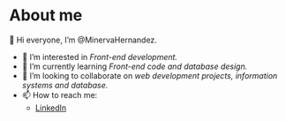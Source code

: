 # About me
👋 Hi everyone, I’m @MinervaHernandez.

- 👀 I’m interested in *Front-end development.*
- 🌱 I’m currently learning *Front-end code and database design.* 
- 💞️ I’m looking to collaborate on *web development projects, information systems and database.*
- 📫 How to reach me:
  * [LinkedIn](https://www.linkedin.com/in/minerva-hern%C3%A1ndez-362176267/)

<!---
MinervaHernandez/MinervaHernandez is a ✨ special ✨ repository because its `README.md` (this file) appears on your GitHub profile.
You can click the Preview link to take a look at your changes.
--->
